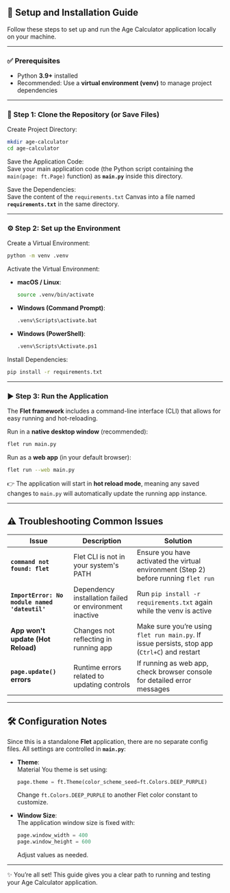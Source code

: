 ## 🚀 Setup and Installation Guide

Follow these steps to set up and run the Age Calculator application locally on your machine.

---

### ✅ Prerequisites
- Python **3.9+** installed
- Recommended: Use a **virtual environment (venv)** to manage project dependencies

---

### 📂 Step 1: Clone the Repository (or Save Files)

Create Project Directory:
```bash
mkdir age-calculator
cd age-calculator
```

Save the Application Code:  
Save your main application code (the Python script containing the `main(page: ft.Page)` function) as **`main.py`** inside this directory.

Save the Dependencies:  
Save the content of the `requirements.txt` Canvas into a file named **`requirements.txt`** in the same directory.

---

### ⚙️ Step 2: Set up the Environment

Create a Virtual Environment:
```bash
python -m venv .venv
```

Activate the Virtual Environment:

- **macOS / Linux**:
  ```bash
  source .venv/bin/activate
  ```

- **Windows (Command Prompt)**:
  ```bash
  .venv\Scripts\activate.bat
  ```

- **Windows (PowerShell)**:
  ```bash
  .venv\Scripts\Activate.ps1
  ```

Install Dependencies:
```bash
pip install -r requirements.txt
```

---

### ▶️ Step 3: Run the Application

The **Flet framework** includes a command-line interface (CLI) that allows for easy running and hot-reloading.

Run in a **native desktop window** (recommended):
```bash
flet run main.py
```

Run as a **web app** (in your default browser):
```bash
flet run --web main.py
```

👉 The application will start in **hot reload mode**, meaning any saved changes to `main.py` will automatically update the running app instance.

---

## ⚠️ Troubleshooting Common Issues

| Issue | Description | Solution |
|-------|-------------|----------|
| **`command not found: flet`** | Flet CLI is not in your system's PATH | Ensure you have activated the virtual environment (Step 2) before running `flet run` |
| **`ImportError: No module named 'dateutil'`** | Dependency installation failed or environment inactive | Run `pip install -r requirements.txt` again while the venv is active |
| **App won't update (Hot Reload)** | Changes not reflecting in running app | Make sure you’re using `flet run main.py`. If issue persists, stop app (`Ctrl+C`) and restart |
| **`page.update()` errors** | Runtime errors related to updating controls | If running as web app, check browser console for detailed error messages |

---

## 🛠️ Configuration Notes

Since this is a standalone **Flet** application, there are no separate config files. All settings are controlled in **`main.py`**:

- **Theme**:  
  Material You theme is set using:
  ```python
  page.theme = ft.Theme(color_scheme_seed=ft.Colors.DEEP_PURPLE)
  ```
  Change `ft.Colors.DEEP_PURPLE` to another Flet color constant to customize.

- **Window Size**:  
  The application window size is fixed with:
  ```python
  page.window_width = 400
  page.window_height = 600
  ```
  Adjust values as needed.

---

✨ You’re all set! This guide gives you a clear path to running and testing your Age Calculator application.